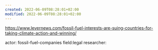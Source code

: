 ```yaml
---
created: 2022-06-09T08:28:01+02:00
modified: 2022-06-09T08:28:01+02:00
---
```


https://www.levernews.com/fossil-fuel-interests-are-suing-countries-for-taking-climate-action-and-winning/

actor: fossil-fuel-companies
field:legal
researcher:
